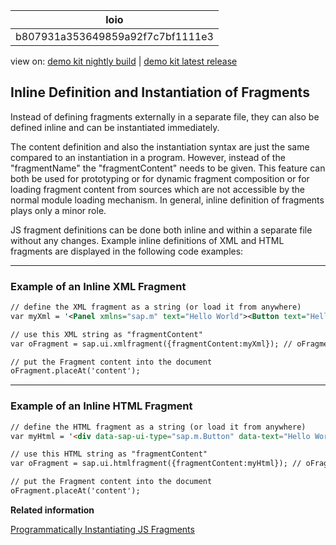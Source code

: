 <!-- loiob807931a353649859a92f7c7bf1111e3 -->

| loio |
| -----|
| b807931a353649859a92f7c7bf1111e3 |

<div id="loio">

view on: [demo kit nightly build](https://openui5nightly.hana.ondemand.com/#/topic/b807931a353649859a92f7c7bf1111e3) | [demo kit latest release](https://openui5.hana.ondemand.com/#/topic/b807931a353649859a92f7c7bf1111e3)</div>

## Inline Definition and Instantiation of Fragments

Instead of defining fragments externally in a separate file, they can also be defined inline and can be instantiated immediately.

The content definition and also the instantiation syntax are just the same compared to an instantiation in a program. However, instead of the "fragmentName" the "fragmentContent" needs to be given. This feature can both be used for prototyping or for dynamic fragment composition or for loading fragment content from sources which are not accessible by the normal module loading mechanism. In general, inline definition of fragments plays only a minor role.

JS fragment definitions can be done both inline and within a separate file without any changes. Example inline definitions of XML and HTML fragments are displayed in the following code examples:

***

### Example of an Inline XML Fragment

``` xml
// define the XML fragment as a string (or load it from anywhere)
var myXml = '<Panel xmlns="sap.m" text="Hello World"><Button text="Hello World"></Button></Panel>';

// use this XML string as "fragmentContent"
var oFragment = sap.ui.xmlfragment({fragmentContent:myXml}); // oFragment is now the Panel Control

// put the Fragment content into the document
oFragment.placeAt('content');
```

***

### Example of an Inline HTML Fragment

``` html
// define the HTML fragment as a string (or load it from anywhere)
var myHtml = '<div data-sap-ui-type="sap.m.Button" data-text="Hello World"></div>';

// use this HTML string as "fragmentContent"
var oFragment = sap.ui.htmlfragment({fragmentContent:myHtml}); // oFragment is now the Button Control

// put the Fragment content into the document
oFragment.placeAt('content');
```

**Related information**  


[Programmatically Instantiating JS Fragments](Programmatically_Instantiating_JS_Fragments_3cff5d0.md)

